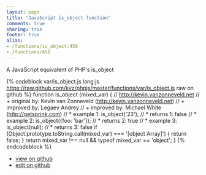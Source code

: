 ```yaml
---
layout: page
title: "JavaScript is_object function"
comments: true
sharing: true
footer: true
alias:
- /functions/is_object:450
- /functions/450
---
```

A JavaScript equivalent of PHP's is_object

{% codeblock var/is_object.js lang:js https://raw.github.com/kvz/phpjs/master/functions/var/is_object.js raw on github %}
function is_object (mixed_var) {
    // http://kevin.vanzonneveld.net
    // +   original by: Kevin van Zonneveld (http://kevin.vanzonneveld.net)
    // +   improved by: Legaev Andrey
    // +   improved by: Michael White (http://getsprink.com)
    // *     example 1: is_object('23');
    // *     returns 1: false
    // *     example 2: is_object({foo: 'bar'});
    // *     returns 2: true
    // *     example 3: is_object(null);
    // *     returns 3: false
    if (Object.prototype.toString.call(mixed_var) === '[object Array]') {
        return false;
    }
    return mixed_var !== null && typeof mixed_var == 'object';
}
{% endcodeblock %}

 - [view on github](https://github.com/kvz/phpjs/blob/master/functions/var/is_object.js)
 - [edit on github](https://github.com/kvz/phpjs/edit/master/functions/var/is_object.js)
